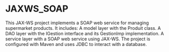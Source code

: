 # JAXWS_SOAP
This JAX-WS project implements a SOAP web service for managing supermarket products. It includes:  A model layer with the Produit class. A DAO layer with the IGestion interface and its GestionImp implementation. A service layer with a SOAP web service using JAX-WS. The project is configured with Maven and uses JDBC to interact with a database.
